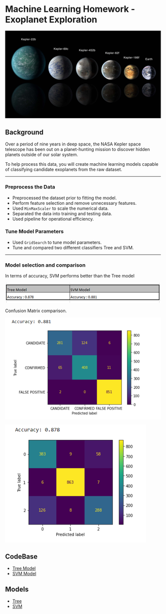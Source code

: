 # Machine Learning Homework - Exoplanet Exploration

![exoplanets.jpg](Images/exoplanets.jpg)

## Background

Over a period of nine years in deep space, the NASA Kepler space telescope has been out on a planet-hunting mission to discover hidden planets outside of our solar system.

To help process this data, you will create machine learning models capable of classifying candidate exoplanets from the raw dataset.

---

### Preprocess the Data

- Preprocessed the dataset prior to fitting the model.
- Perform feature selection and remove unnecessary features.
- Used `MinMaxScaler` to scale the numerical data.
- Separated the data into training and testing data.
- Used pipeline for operational efficiency.

### Tune Model Parameters

- Used `GridSearch` to tune model parameters.
- Tune and compared two different classifiers Tree and SVM.

---

### Model selection and comparison

In terms of accuracy, SVM performs better than the Tree model

![Model_comparison.png](Images/Model_comparison.png)

Confusion Matrix comparison.

![SVM_Model.png](Images/SVM_Model.png)

![Tree_Model.png](Images/Tree_Model.png)

## CodeBase

- [Tree Model](starter_code/decession_tree.ipynb)
- [SVM Model](starter_code/SVM.ipynb)

## Models

- [Tree](starter_code/M1_Rajesh_Decision_Tree.sav)
- [SVM](starter_code/M2_Rajesh_SVM.sav)
